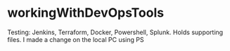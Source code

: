 # workingWithDevOpsTools
Testing: Jenkins, Terraform, Docker, Powershell, Splunk. Holds supporting files.
I made a change on the local PC using PS